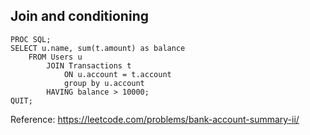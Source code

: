 ## Join and conditioning

``` SAS
PROC SQL;
SELECT u.name, sum(t.amount) as balance
    FROM Users u 
        JOIN Transactions t 
            ON u.account = t.account
            group by u.account
        HAVING balance > 10000;
QUIT;
```


Reference:
https://leetcode.com/problems/bank-account-summary-ii/ 

